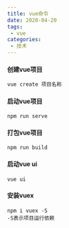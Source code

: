 ```yaml
---
title: vue命令
date: 2020-04-20
tags:
 - vue
categories: 
 - 技术
---
```


#### 创建vue项目

```javascript
vue create 项目名称
```



#### 启动vue项目

```
npm run serve
```



#### 打包vue项目

```
npm run build
```



#### 启动vue ui

```
vue ui
```



#### 安装vuex

```
npm i vuex -S
-S表示项目运行依赖
```

